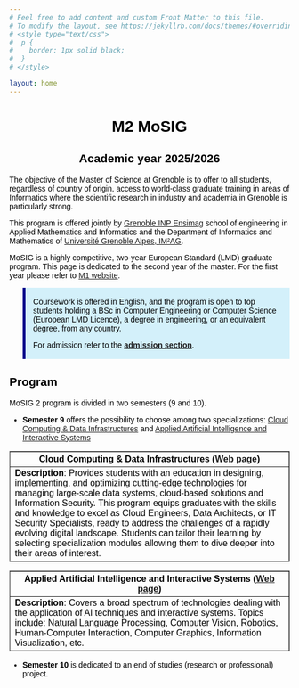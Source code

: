 ```yaml
---
# Feel free to add content and custom Front Matter to this file.
# To modify the layout, see https://jekyllrb.com/docs/themes/#overriding-theme-defaults
# <style type="text/css">
#  p {
#    border: 1px solid black;
#  }
# </style>

layout: home
---
```


<style type="text/css">
body {
  font-family: Optima, Candara, Calibri, Arial, sans-serif;
  color: black;
}
code {
  font-family: "Lucida Console", Monaco, monospace;
  font-size: 85%;
}
blockquote {
  background: rgb(211, 240, 250);
  border-left: 5px solid darkblue;
  padding: 3px 1em 3px;
  font-style: normal;
  color: black;
  letter-spacing: 0px;
}

.news {
  background: rgb(251, 227, 227);
  border-left: 5px solid darkblue;
  padding: 3px 1em 3px;
  font-style: normal;
  color: black;
  letter-spacing: 0px;
}

</style>



<center><h1><b>M2 MoSIG</b></h1><h2>Academic year <b>2025/2026</b></h2></center>

The objective of the Master of Science at Grenoble is to offer to all students, regardless of country of origin, access to world-class graduate training in areas of Informatics where the scientific research in industry and academia in Grenoble is particularly strong.

This program is offered jointly by [Grenoble INP Ensimag](https://ensimag.grenoble-inp.fr/en) school of engineering in Applied Mathematics and Informatics and the Department of Informatics and Mathematics of [Université Grenoble Alpes, IM²AG](https://im2ag.univ-grenoble-alpes.fr/en/).

MoSIG is a highly competitive, two-year European Standard (LMD) graduate program. This page is dedicated to the second year of the master. For the first year please refer to [M1 website](https://m1-mosig.gricad-pages.univ-grenoble-alpes.fr).

<blockquote>
<p>Coursework is offered in English, and the program is open to top students holding a BSc in Computer Engineering or Computer Science (European LMD Licence), a degree in engineering, or an equivalent degree, from any country.</p>

<p>For admission refer to the <a href="https://relint.imag.fr/MainEn/Admission"><b>admission section</b></a>.</p>
</blockquote>

<h2>Program</h2>

<p>MoSIG 2 program is divided in two semesters (9 and 10).</p>

* <b>Semester 9</b> offers the possibility to choose among two specializations: [Cloud Computing & Data Infrastructures](/ccdi/) and [Applied Artificial Intelligence and Interactive Systems](/applied_ai/)

<table border="1">
    <thead>
        <tr>
            <th>Cloud Computing & Data Infrastructures (<a href="/ccdi/">Web page</a>)</th>                
        </tr>
    </thead>
    <tbody>
        <tr>
            <td><b>Description</b>: Provides students with an education in designing, implementing, and optimizing cutting-edge technologies for managing large-scale data systems, cloud-based solutions and Information Security. This program equips graduates with the skills and knowledge to excel as Cloud Engineers, Data Architects, or IT Security Specialists, ready to address the challenges of a rapidly evolving digital landscape. Students can tailor their learning by selecting specialization modules allowing them to dive deeper into their areas of interest.
            </td>                
        </tr>
    </tbody>
</table>

<table border="1">
    <thead>
        <tr>
            <th>Applied Artificial Intelligence and Interactive Systems (<a href="/applied_ai/">Web page</a>)</th>                
        </tr>
    </thead>
    <tbody>
        <tr>
            <td><b>Description</b>: Covers a broad spectrum of technologies dealing with the application of AI techniques and interactive systems. Topics include: Natural Language Processing, Computer Vision, Robotics, Human-Computer Interaction, Computer Graphics, Information Visualization, etc.
            </td>                
        </tr>
    </tbody>
</table>

* <b>Semester 10</b> is dedicated to an end of studies (research or professional) project.




